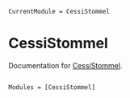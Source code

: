 ```@meta
CurrentModule = CessiStommel
```

# CessiStommel

Documentation for [CessiStommel](https://github.com/DanielJonathanPals/CessiStommel.jl).

```@index
```

```@autodocs
Modules = [CessiStommel]
```
